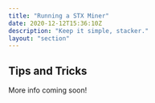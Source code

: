 ```yaml
---
title: "Running a STX Miner"
date: 2020-12-12T15:36:10Z
description: "Keep it simple, stacker."
layout: "section"
---
```


## Tips and Tricks

More info coming soon!